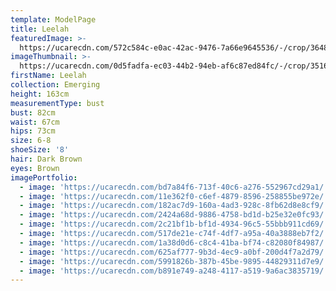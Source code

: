 ```yaml
---
template: ModelPage
title: Leelah
featuredImage: >-
  https://ucarecdn.com/572c584c-e0ac-42ac-9476-7a66e9645536/-/crop/3648x2046/0,295/-/preview/
imageThumbnail: >-
  https://ucarecdn.com/0d5fadfa-ec03-44b2-94eb-af6c87ed84fc/-/crop/3516x4511/0,0/-/preview/
firstName: Leelah
collection: Emerging
height: 163cm
measurementType: bust
bust: 82cm
waist: 67cm
hips: 73cm
size: 6-8
shoeSize: '8'
hair: Dark Brown
eyes: Brown
imagePortfolio:
  - image: 'https://ucarecdn.com/bd7a84f6-713f-40c6-a276-552967cd29a1/'
  - image: 'https://ucarecdn.com/11e362f0-c6ef-4879-8596-258855be972e/'
  - image: 'https://ucarecdn.com/182ac7d9-160a-4ad3-928c-8fb62d8e8cf9/'
  - image: 'https://ucarecdn.com/2424a68d-9886-4758-bd1d-b25e32e0fc93/'
  - image: 'https://ucarecdn.com/2c21bf1b-bf1d-4934-96c5-55bbb911cd69/'
  - image: 'https://ucarecdn.com/517de21e-c74f-4df7-a95a-40a3888eb7f2/'
  - image: 'https://ucarecdn.com/1a38d0d6-c8c4-41ba-bf74-c82080f84987/'
  - image: 'https://ucarecdn.com/625af777-9b3d-4ec9-a0bf-200d4f7a2d79/'
  - image: 'https://ucarecdn.com/5991826b-387b-45be-9895-44829311d7e9/'
  - image: 'https://ucarecdn.com/b891e749-a248-4117-a519-9a6ac3835719/'
---
```


